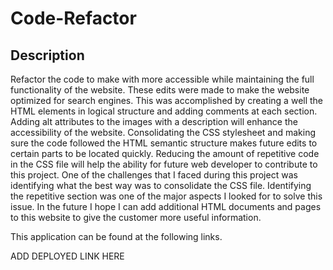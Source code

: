 # Code-Refactor

## Description 

Refactor the code to make with more accessible while maintaining the full functionality of the website. These edits were made to make the website optimized for search engines. This was accomplished by creating a well the HTML elements in logical structure and adding comments at each section. Adding alt attributes to the images with a description will enhance the accessibility of the website. Consolidating the CSS stylesheet and making sure the code followed the HTML semantic structure makes future edits to certain parts to be located quickly. Reducing the amount of repetitive code in the CSS file will help the ability for future web developer to contribute to this project. One of the challenges that I faced during this project was identifying what the best way was to consolidate the CSS file. Identifying the repetitive section was one of the major aspects I looked for to solve this issue. In the future I hope I can add additional HTML documents and pages to this website to give the customer more useful information.

This application can be found at the following links.

ADD DEPLOYED LINK HERE